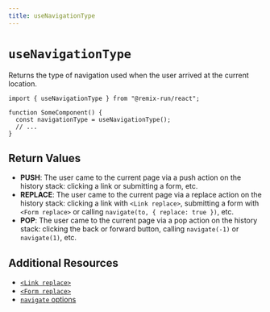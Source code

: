```yaml
---
title: useNavigationType
---
```


# `useNavigationType`

Returns the type of navigation used when the user arrived at the current location.

```tsx
import { useNavigationType } from "@remix-run/react";

function SomeComponent() {
  const navigationType = useNavigationType();
  // ...
}
```

## Return Values

- **PUSH**: The user came to the current page via a push action on the history stack: clicking a link or submitting a form, etc.
- **REPLACE**: The user came to the current page via a replace action on the history stack: clicking a link with `<Link replace>`, submitting a form with `<Form replace>` or calling `navigate(to, { replace: true })`, etc.
- **POP**: The user came to the current page via a pop action on the history stack: clicking the back or forward button, calling `navigate(-1)` or `navigate(1)`, etc.

## Additional Resources

- [`<Link replace>`][link-replace]
- [`<Form replace>`][form-replace]
- [`navigate` options][navigate-options]

[link-replace]: ../components/link#replace
[form-replace]: ../components/form#replace
[navigate-options]: ../hooks/use-navigate#options
